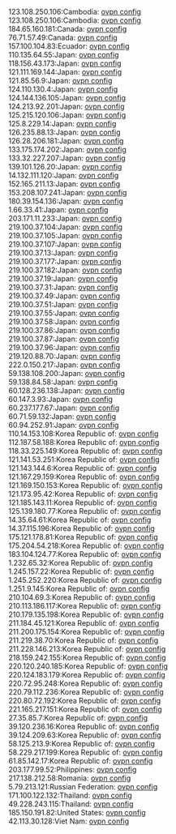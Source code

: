 123.108.250.106:Cambodia: [ovpn config](vpn/123_108_250_106.ovpn)  
123.108.250.106:Cambodia: [ovpn config](vpn/123_108_250_106.ovpn)  
184.65.160.181:Canada: [ovpn config](vpn/184_65_160_181.ovpn)  
76.71.57.49:Canada: [ovpn config](vpn/76_71_57_49.ovpn)  
157.100.104.83:Ecuador: [ovpn config](vpn/157_100_104_83.ovpn)  
110.135.64.55:Japan: [ovpn config](vpn/110_135_64_55.ovpn)  
118.156.43.173:Japan: [ovpn config](vpn/118_156_43_173.ovpn)  
121.111.169.144:Japan: [ovpn config](vpn/121_111_169_144.ovpn)  
121.85.56.9:Japan: [ovpn config](vpn/121_85_56_9.ovpn)  
124.110.130.4:Japan: [ovpn config](vpn/124_110_130_4.ovpn)  
124.144.136.105:Japan: [ovpn config](vpn/124_144_136_105.ovpn)  
124.213.92.201:Japan: [ovpn config](vpn/124_213_92_201.ovpn)  
125.215.120.106:Japan: [ovpn config](vpn/125_215_120_106.ovpn)  
125.8.229.14:Japan: [ovpn config](vpn/125_8_229_14.ovpn)  
126.235.88.13:Japan: [ovpn config](vpn/126_235_88_13.ovpn)  
126.28.206.181:Japan: [ovpn config](vpn/126_28_206_181.ovpn)  
133.175.174.202:Japan: [ovpn config](vpn/133_175_174_202.ovpn)  
133.32.227.207:Japan: [ovpn config](vpn/133_32_227_207.ovpn)  
139.101.126.20:Japan: [ovpn config](vpn/139_101_126_20.ovpn)  
14.132.111.120:Japan: [ovpn config](vpn/14_132_111_120.ovpn)  
152.165.211.13:Japan: [ovpn config](vpn/152_165_211_13.ovpn)  
153.208.107.241:Japan: [ovpn config](vpn/153_208_107_241.ovpn)  
180.39.154.136:Japan: [ovpn config](vpn/180_39_154_136.ovpn)  
1.66.33.41:Japan: [ovpn config](vpn/1_66_33_41.ovpn)  
203.171.11.233:Japan: [ovpn config](vpn/203_171_11_233.ovpn)  
219.100.37.104:Japan: [ovpn config](vpn/219_100_37_104.ovpn)  
219.100.37.105:Japan: [ovpn config](vpn/219_100_37_105.ovpn)  
219.100.37.107:Japan: [ovpn config](vpn/219_100_37_107.ovpn)  
219.100.37.13:Japan: [ovpn config](vpn/219_100_37_13.ovpn)  
219.100.37.177:Japan: [ovpn config](vpn/219_100_37_177.ovpn)  
219.100.37.182:Japan: [ovpn config](vpn/219_100_37_182.ovpn)  
219.100.37.19:Japan: [ovpn config](vpn/219_100_37_19.ovpn)  
219.100.37.31:Japan: [ovpn config](vpn/219_100_37_31.ovpn)  
219.100.37.49:Japan: [ovpn config](vpn/219_100_37_49.ovpn)  
219.100.37.51:Japan: [ovpn config](vpn/219_100_37_51.ovpn)  
219.100.37.55:Japan: [ovpn config](vpn/219_100_37_55.ovpn)  
219.100.37.58:Japan: [ovpn config](vpn/219_100_37_58.ovpn)  
219.100.37.86:Japan: [ovpn config](vpn/219_100_37_86.ovpn)  
219.100.37.87:Japan: [ovpn config](vpn/219_100_37_87.ovpn)  
219.100.37.96:Japan: [ovpn config](vpn/219_100_37_96.ovpn)  
219.120.88.70:Japan: [ovpn config](vpn/219_120_88_70.ovpn)  
222.0.150.217:Japan: [ovpn config](vpn/222_0_150_217.ovpn)  
59.138.108.200:Japan: [ovpn config](vpn/59_138_108_200.ovpn)  
59.138.84.58:Japan: [ovpn config](vpn/59_138_84_58.ovpn)  
60.128.236.138:Japan: [ovpn config](vpn/60_128_236_138.ovpn)  
60.147.3.93:Japan: [ovpn config](vpn/60_147_3_93.ovpn)  
60.237.177.67:Japan: [ovpn config](vpn/60_237_177_67.ovpn)  
60.71.59.132:Japan: [ovpn config](vpn/60_71_59_132.ovpn)  
60.94.252.91:Japan: [ovpn config](vpn/60_94_252_91.ovpn)  
110.14.153.108:Korea Republic of: [ovpn config](vpn/110_14_153_108.ovpn)  
112.187.58.188:Korea Republic of: [ovpn config](vpn/112_187_58_188.ovpn)  
118.33.225.149:Korea Republic of: [ovpn config](vpn/118_33_225_149.ovpn)  
121.141.53.251:Korea Republic of: [ovpn config](vpn/121_141_53_251.ovpn)  
121.143.144.6:Korea Republic of: [ovpn config](vpn/121_143_144_6.ovpn)  
121.167.29.159:Korea Republic of: [ovpn config](vpn/121_167_29_159.ovpn)  
121.169.150.153:Korea Republic of: [ovpn config](vpn/121_169_150_153.ovpn)  
121.173.95.42:Korea Republic of: [ovpn config](vpn/121_173_95_42.ovpn)  
121.185.143.11:Korea Republic of: [ovpn config](vpn/121_185_143_11.ovpn)  
125.139.180.77:Korea Republic of: [ovpn config](vpn/125_139_180_77.ovpn)  
14.35.64.61:Korea Republic of: [ovpn config](vpn/14_35_64_61.ovpn)  
14.37.115.196:Korea Republic of: [ovpn config](vpn/14_37_115_196.ovpn)  
175.121.178.81:Korea Republic of: [ovpn config](vpn/175_121_178_81.ovpn)  
175.204.54.218:Korea Republic of: [ovpn config](vpn/175_204_54_218.ovpn)  
183.104.124.77:Korea Republic of: [ovpn config](vpn/183_104_124_77.ovpn)  
1.232.65.32:Korea Republic of: [ovpn config](vpn/1_232_65_32.ovpn)  
1.245.157.22:Korea Republic of: [ovpn config](vpn/1_245_157_22.ovpn)  
1.245.252.220:Korea Republic of: [ovpn config](vpn/1_245_252_220.ovpn)  
1.251.9.145:Korea Republic of: [ovpn config](vpn/1_251_9_145.ovpn)  
210.104.69.3:Korea Republic of: [ovpn config](vpn/210_104_69_3.ovpn)  
210.113.186.117:Korea Republic of: [ovpn config](vpn/210_113_186_117.ovpn)  
210.179.135.198:Korea Republic of: [ovpn config](vpn/210_179_135_198.ovpn)  
211.184.45.121:Korea Republic of: [ovpn config](vpn/211_184_45_121.ovpn)  
211.200.175.154:Korea Republic of: [ovpn config](vpn/211_200_175_154.ovpn)  
211.219.38.70:Korea Republic of: [ovpn config](vpn/211_219_38_70.ovpn)  
211.228.146.213:Korea Republic of: [ovpn config](vpn/211_228_146_213.ovpn)  
218.159.242.155:Korea Republic of: [ovpn config](vpn/218_159_242_155.ovpn)  
220.120.240.185:Korea Republic of: [ovpn config](vpn/220_120_240_185.ovpn)  
220.124.183.179:Korea Republic of: [ovpn config](vpn/220_124_183_179.ovpn)  
220.72.95.248:Korea Republic of: [ovpn config](vpn/220_72_95_248.ovpn)  
220.79.112.236:Korea Republic of: [ovpn config](vpn/220_79_112_236.ovpn)  
220.80.72.192:Korea Republic of: [ovpn config](vpn/220_80_72_192.ovpn)  
221.165.217.151:Korea Republic of: [ovpn config](vpn/221_165_217_151.ovpn)  
27.35.85.7:Korea Republic of: [ovpn config](vpn/27_35_85_7.ovpn)  
39.120.236.16:Korea Republic of: [ovpn config](vpn/39_120_236_16.ovpn)  
39.124.209.63:Korea Republic of: [ovpn config](vpn/39_124_209_63.ovpn)  
58.125.213.9:Korea Republic of: [ovpn config](vpn/58_125_213_9.ovpn)  
58.229.217.199:Korea Republic of: [ovpn config](vpn/58_229_217_199.ovpn)  
61.85.142.17:Korea Republic of: [ovpn config](vpn/61_85_142_17.ovpn)  
203.177.99.52:Philippines: [ovpn config](vpn/203_177_99_52.ovpn)  
217.138.212.58:Romania: [ovpn config](vpn/217_138_212_58.ovpn)  
5.79.213.121:Russian Federation: [ovpn config](vpn/5_79_213_121.ovpn)  
171.100.122.132:Thailand: [ovpn config](vpn/171_100_122_132.ovpn)  
49.228.243.115:Thailand: [ovpn config](vpn/49_228_243_115.ovpn)  
185.150.191.82:United States: [ovpn config](vpn/185_150_191_82.ovpn)  
42.113.30.128:Viet Nam: [ovpn config](vpn/42_113_30_128.ovpn)  
